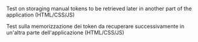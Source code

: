 Test on storaging manual tokens to be retrieved later in another part of the application (HTML/CSS/JS)

Test sulla memorizzazione dei token da recuperare successivamente in un'altra parte dell'applicazione (HTML/CSS/JS)
